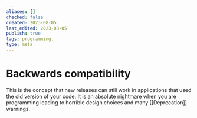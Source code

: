 ```yaml
---
aliases: []
checked: false
created: 2023-08-05
last_edited: 2023-08-05
publish: true
tags: programming,
type: meta
---
```

# Backwards compatibility

This is the concept that new releases can still work in applications that used the old version of your code. It is an absolute nightmare when you are programming leading to horrible design choices and many [[Deprecation]] warnings.
